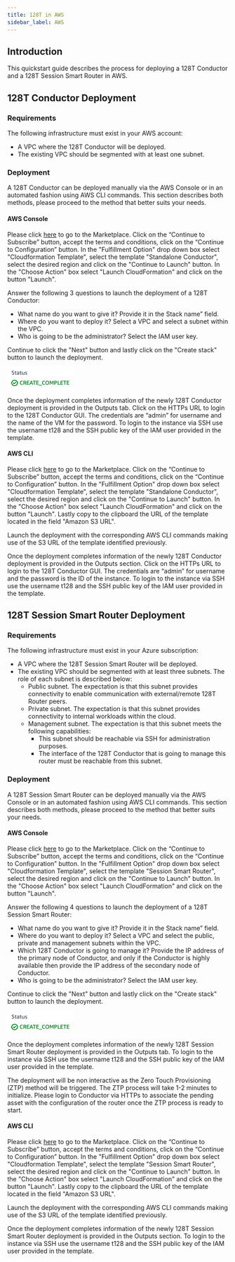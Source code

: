 ```yaml
---
title: 128T in AWS
sidebar_label: AWS
---
```


## Introduction ##

This quickstart guide describes the process for deploying a 128T Conductor and a 128T Session Smart Router in AWS.

## 128T Conductor Deployment ##

### Requirements ###

The following infrastructure must exist in your AWS account:
* A VPC where the 128T Conductor will be deployed.
* The existing VPC should be segmented with at least one subnet.

### Deployment ###

A 128T Conductor can be deployed manually via the AWS Console or in an automated fashion using AWS CLI commands. This section describes both methods, please proceed to the method that better suits your needs.

#### AWS Console ####

Please click [here](https://aws.amazon.com/marketplace/pp/B07T6JM3FR?qid=1587856243129&sr=0-2&ref_=srh_res_product_title) to go to the Marketplace. Click on the “Continue to Subscribe” button, accept the terms and conditions, click on the “Continue to Configuration” button. In the "Fulfillment Option" drop down box select "Cloudformation Template", select the template "Standalone Conductor", select the desired region and click on the "Continue to Launch" button. In the "Choose Action" box select "Launch CloudFormation" and click on the button "Launch".

Answer the following 3 questions to launch the deployment of a 128T Conductor:
* What name do you want to give it? Provide it in the Stack name” field.
* Where do you want to deploy it? Select a VPC and select a subnet within the VPC.
* Who is going to be the administrator? Select the IAM user key.

Continue to click the "Next" button and lastly click on the "Create stack" button to launch the deployment.

![Plans](/img/platforms_aws_deployment_complete.png)

Once the deployment completes information of the newly 128T Conductor deployment is provided in the Outputs tab. Click on the HTTPs URL to login to the 128T Conductor GUI. The credentials are “admin” for username and the name of the VM for the password. To login to the instance via SSH use the username t128 and the SSH public key of the IAM user provided in the template.

#### AWS CLI ####

Please click [here](https://aws.amazon.com/marketplace/pp/B07T6JM3FR?qid=1587856243129&sr=0-2&ref_=srh_res_product_title) to go to the Marketplace. Click on the “Continue to Subscribe” button, accept the terms and conditions, click on the “Continue to Configuration” button. In the "Fulfillment Option" drop down box select "Cloudformation Template", select the template "Standalone Conductor", select the desired region and click on the "Continue to Launch" button. In the "Choose Action" box select "Launch CloudFormation" and click on the button "Launch". Lastly copy to the clipboard the URL of the template located in the field "Amazon S3 URL".

Launch the deployment with the corresponding AWS CLI commands making use of the S3 URL of the template identified previously.

Once the deployment completes information of the newly 128T Conductor deployment is provided in the Outputs section. Click on the HTTPs URL to login to the 128T Conductor GUI. The credentials are “admin” for username and the password is the ID of the instance. To login to the instance via SSH use the username t128 and the SSH public key of the IAM user provided in the template.

## 128T Session Smart Router Deployment ##

### Requirements ###

The following infrastructure must exist in your Azure subscription:
* A VPC where the 128T Session Smart Router will be deployed.
* The existing VPC should be segmented with at least three subnets. The role of each subnet is described below:
  * Public subnet. The expectation is that this subnet provides connectivity to enable communication with external/remote 128T Router peers.
  * Private subnet. The expectation is that this subnet provides connectivity to internal workloads within the cloud.
  * Management subnet. The expectation is that this subnet meets the following capabilities:
    * This subnet should be reachable via SSH for administration purposes.
    * The interface of the 128T Conductor that is going to manage this router must be reachable from this subnet.

### Deployment ###

A 128T Session Smart Router can be deployed manually via the AWS Console or in an automated fashion using AWS CLI commands. This section describes both methods, please proceed to the method that better suits your needs.

#### AWS Console ####

Please click [here](https://aws.amazon.com/marketplace/pp/B07T7Y7RVQ?qid=1587861920116&sr=0-3&ref_=srh_res_product_title) to go to the Marketplace. Click on the “Continue to Subscribe” button, accept the terms and conditions, click on the “Continue to Configuration” button. In the "Fulfillment Option" drop down box select "Cloudformation Template", select the template "Session Smart Router", select the desired region and click on the "Continue to Launch" button. In the "Choose Action" box select "Launch CloudFormation" and click on the button "Launch".

Answer the following 4 questions to launch the deployment of a 128T Session Smart Router:
* What name do you want to give it? Provide it in the Stack name” field.
* Where do you want to deploy it? Select a VPC and select the public, private and management subnets within the VPC.
* Which 128T Conductor is going to manage it? Provide the IP address of the primary node of Conductor, and only if the Conductor is highly available then provide the IP address of the secondary node of Conductor.
* Who is going to be the administrator? Select the IAM user key.

Continue to click the "Next" button and lastly click on the "Create stack" button to launch the deployment.

![Plans](/img/platforms_aws_deployment_complete.png)

Once the deployment completes information of the newly 128T Session Smart Router deployment is provided in the Outputs tab. To login to the instance via SSH use the username t128 and the SSH public key of the IAM user provided in the template.

The deployment will be non interactive as the Zero Touch Provisioning (ZTP) method will be triggered. The ZTP process will take 1-2 minutes to initialize. Please login to Conductor via HTTPs to associate the pending asset with the configuration of the router once the ZTP process is ready to start.

#### AWS CLI ####

Please click [here](https://aws.amazon.com/marketplace/pp/B07T7Y7RVQ?qid=1587861920116&sr=0-3&ref_=srh_res_product_title) to go to the Marketplace. Click on the “Continue to Subscribe” button, accept the terms and conditions, click on the “Continue to Configuration” button. In the "Fulfillment Option" drop down box select "Cloudformation Template", select the template "Session Smart Router", select the desired region and click on the "Continue to Launch" button. In the "Choose Action" box select "Launch CloudFormation" and click on the button "Launch". Lastly copy to the clipboard the URL of the template located in the field "Amazon S3 URL".

Launch the deployment with the corresponding AWS CLI commands making use of the S3 URL of the template identified previously.

Once the deployment completes information of the newly 128T Session Smart Router deployment is provided in the Outputs section. To login to the instance via SSH use the username t128 and the SSH public key of the IAM user provided in the template.